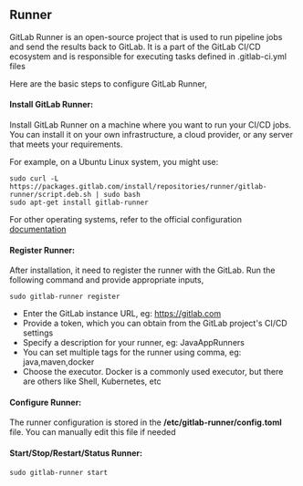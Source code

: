 ## Runner
GitLab Runner is an open-source project that is used to run pipeline jobs and send the results back to GitLab. It is a part of the GitLab CI/CD ecosystem and is responsible for executing tasks defined in .gitlab-ci.yml files

Here are the basic steps to configure GitLab Runner,
#### Install GitLab Runner:
Install GitLab Runner on a machine where you want to run your CI/CD jobs. You can install it on your own infrastructure, a cloud provider, or any server that meets your requirements.

For example, on a Ubuntu Linux system, you might use:
```
sudo curl -L https://packages.gitlab.com/install/repositories/runner/gitlab-runner/script.deb.sh | sudo bash
sudo apt-get install gitlab-runner
```
For other operating systems, refer to the official configuration [documentation](https://docs.gitlab.com/runner/)

#### Register Runner:
After installation, it need to register the runner with the GitLab. Run the following command and provide appropriate inputs,
```
sudo gitlab-runner register
```
- Enter the GitLab instance URL, eg: https://gitlab.com
- Provide a token, which you can obtain from the GitLab project's CI/CD settings
- Specify a description for your runner, eg: JavaAppRunners
- You can set multiple tags for the runner using comma, eg: java,maven,docker
- Choose the executor. Docker is a commonly used executor, but there are others like Shell, Kubernetes, etc
####  Configure Runner:
The runner configuration is stored in the **/etc/gitlab-runner/config.toml** file. You can manually edit this file if needed
#### Start/Stop/Restart/Status Runner:
```
sudo gitlab-runner start
```
